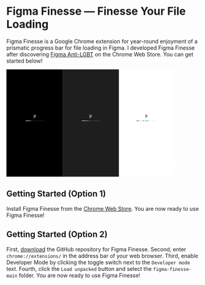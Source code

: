 # Figma Finesse — Finesse Your File Loading

Figma Finesse is a Google Chrome extension for year-round enjoyment of a prismatic progress bar for file loading in Figma. I developed Figma Finesse after discovering [Figma Anti-LGBT](https://web.archive.org/web/20220623194800/https://github.com/VityaSchel/figma-anti-lgbt) on the Chrome Web Store. You can get started below!

![image](https://github.com/drakedu/figma-finesse/blob/0ae37a2f84a595158c44786bc092847491a084d2/images/promotion-small.png)

## Getting Started (Option 1)

Install Figma Finesse from the [Chrome Web Store](https://chrome.google.com/webstore/detail/figma-finesse/godicgpeeahdcfjjhbhlpdmpflilghol). You are now ready to use Figma Finesse!

## Getting Started (Option 2)

First, [download](https://github.com/drakedu/figma-finesse/archive/refs/heads/main.zip) the GitHub repository for Figma Finesse. Second, enter `chrome://extensions/` in the address bar of your web browser. Third, enable Developer Mode by clicking the toggle switch next to the `Developer mode` text. Fourth, click the `Load unpacked` button and select the `figma-finesse-main` folder. You are now ready to use Figma Finesse!
